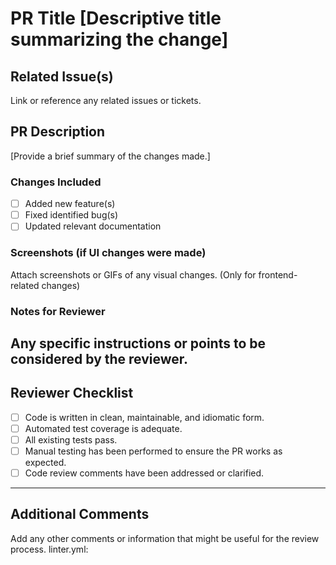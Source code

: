 # PR Title [Descriptive title summarizing the change]
## Related Issue(s)
Link or reference any related issues or tickets.
## PR Description
[Provide a brief summary of the changes made.]
### Changes Included
- [ ] Added new feature(s)
- [ ] Fixed identified bug(s)
- [ ] Updated relevant documentation
### Screenshots (if UI changes were made)
Attach screenshots or GIFs of any visual changes. (Only for frontend-related changes)
### Notes for Reviewer
Any specific instructions or points to be considered by the reviewer.
---
## Reviewer Checklist
- [ ] Code is written in clean, maintainable, and idiomatic form.
- [ ] Automated test coverage is adequate.
- [ ] All existing tests pass.
- [ ] Manual testing has been performed to ensure the PR works as expected.
- [ ] Code review comments have been addressed or clarified.
---
## Additional Comments
Add any other comments or information that might be useful for the review process.
linter.yml:
